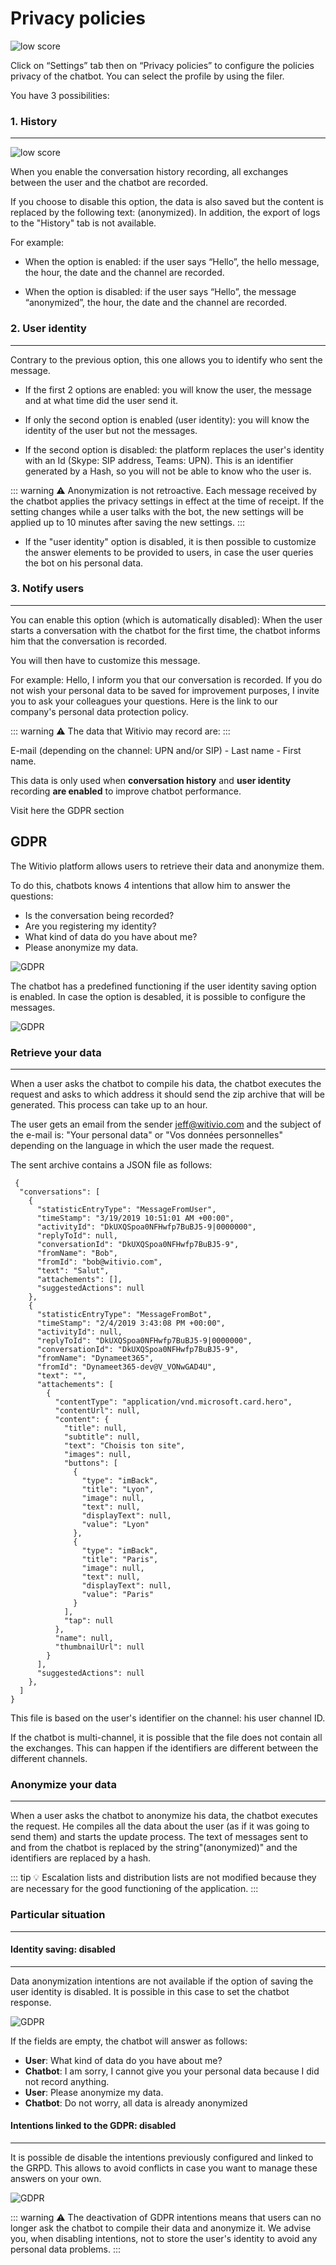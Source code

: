 # Privacy policies

<div class="image_center">
  <img :src="$withBase('/assets/img/en/settings/privacy1.png')" alt="low score">
</div>



Click on “Settings” tab then on “Privacy policies” to configure the policies
privacy of the chatbot. You can select the profile by using the filer.

You have 3 possibilities:

### 1. History
---

<div class="image_center">
  <img :src="$withBase('/assets/img/en/settings/privacy2.png')" alt="low score">
</div>



When you enable the conversation history recording, all exchanges between the
user and the chatbot are recorded.

If you choose to disable this option, the data is also saved but the content is
replaced by the following text: (anonymized). In addition, the export of logs to
the "History" tab is not available.

For example:

-   When the option is enabled: if the user says “Hello”, the hello message, the
    hour, the date and the channel are recorded.

-   When the option is disabled: if the user says “Hello”, the message
    “anonymized”, the hour, the date and the channel are recorded.

### 2. User identity
---

Contrary to the previous option, this one allows you to identify who sent the
message.

-   If the first 2 options are enabled: you will know the user, the message and
    at what time did the user send it.

-   If only the second option is enabled (user identity): you will know the
    identity of the user but not the messages.

-   If the second option is disabled: the platform replaces the user's identity
    with an Id (Skype: SIP address, Teams: UPN). This is an identifier generated
    by a Hash, so you will not be able to know who the user is.

::: warning ⚠️
Anonymization is not retroactive. Each message received by the chatbot applies
the privacy settings in effect at the time of receipt. If the setting changes
while a user talks with the bot, the new settings will be applied up to 10
minutes after saving the new settings.
:::

-   If the "user identity" option is disabled, it is then possible to customize
    the answer elements to be provided to users, in case the user queries the
    bot on his personal data.

### 3. Notify users
---

You can enable this option (which is automatically disabled): When the user
starts a conversation with the chatbot for the first time, the chatbot informs
him that the conversation is recorded.

You will then have to customize this message.

For example: Hello, I inform you that our conversation is recorded. If you do
not wish your personal data to be saved for improvement purposes, I invite you
to ask your colleagues your questions. Here is the link to our company's
personal data protection policy.

::: warning ⚠️
The data that Witivio may record are:
:::

E-mail (depending on the channel: UPN and/or SIP) - Last name - First name.

This data is only used when **conversation history** and **user identity**
recording **are enabled** to improve chatbot performance.

Visit here the GDPR section

## GDPR

The Witivio platform allows users to retrieve their data and anonymize them.

To do this, chatbots knows 4 intentions that allow him to answer the questions:

* Is the conversation being recorded?
* Are you registering my identity?
* What kind of data do you have about me?
* Please anonymize my data.

<div class="image_center">
  <img :src="$withBase('/assets/img/en/settings/gdpr1.png')" alt="GDPR">
</div>

The chatbot has a predefined functioning if the user identity saving option is enabled. In case the option is desabled, it is possible to configure the messages.

<div class="image_center">
  <img :src="$withBase('/assets/img/en/settings/gdpr2.png')" alt="GDPR">
</div>

### Retrieve your data
---

When a user asks the chatbot to compile his data, the chatbot executes the request and asks to which address it should send the zip archive that will be generated. This process can take up to an hour.

The user gets an email from the sender jeff@witivio.com and the subject of the e-mail is: "Your personal data" or "Vos données personnelles" depending on the language in which the user made the request.

The sent archive contains a JSON file as follows:

```
 {
  "conversations": [
    {
      "statisticEntryType": "MessageFromUser",
      "timeStamp": "3/19/2019 10:51:01 AM +00:00",
      "activityId": "DkUXQSpoa0NFHwfp7BuBJ5-9|0000000",
      "replyToId": null,
      "conversationId": "DkUXQSpoa0NFHwfp7BuBJ5-9",
      "fromName": "Bob",
      "fromId": "bob@witivio.com",
      "text": "Salut",
      "attachements": [],
      "suggestedActions": null
    },
    {
      "statisticEntryType": "MessageFromBot",
      "timeStamp": "2/4/2019 3:43:08 PM +00:00",
      "activityId": null,
      "replyToId": "DkUXQSpoa0NFHwfp7BuBJ5-9|0000000",
      "conversationId": "DkUXQSpoa0NFHwfp7BuBJ5-9",
      "fromName": "Dynameet365",
      "fromId": "Dynameet365-dev@V_VONwGAD4U",
      "text": "",
      "attachements": [
        {
          "contentType": "application/vnd.microsoft.card.hero",
          "contentUrl": null,
          "content": {
            "title": null,
            "subtitle": null,
            "text": "Choisis ton site",
            "images": null,
            "buttons": [
              {
                "type": "imBack",
                "title": "Lyon",
                "image": null,
                "text": null,
                "displayText": null,
                "value": "Lyon"
              },
              {
                "type": "imBack",
                "title": "Paris",
                "image": null,
                "text": null,
                "displayText": null,
                "value": "Paris"
              }
            ],
            "tap": null
          },
          "name": null,
          "thumbnailUrl": null
        }
      ],
      "suggestedActions": null
    },
  ]
}
```

This file is based on the user's identifier on the channel: his user channel ID.

If the chatbot is multi-channel, it is possible that the file does not contain all the exchanges. This can happen if the identifiers are different between the different channels.


### Anonymize your data
---


When a user asks the chatbot to anonymize his data, the chatbot executes the request. He compiles all the data about the user (as if it was going to send them) and starts the update process. The text of messages sent to and from the chatbot is replaced by the string"(anonymized)" and the identifiers are replaced by a hash.

::: tip 💡
Escalation lists and distribution lists are not modified because they are necessary for the good functioning of the application.
:::

### Particular situation
---

#### Identity saving: disabled
---

Data anonymization intentions are not available if the option of saving the user identity is disabled. It is possible in this case to set the chatbot response.

<div class="image_center">
  <img :src="$withBase('/assets/img/en/settings/gdpr3.png')" alt="GDPR">
</div>

If the fields are empty, the chatbot will answer as follows:

* **User**: What kind of data do you have about me?
* **Chatbot**: I am sorry, I cannot give you your personal data because I did not record anything.
* **User**: Please anonymize my data.
* **Chatbot**: Do not worry, all data is already anonymized

#### Intentions linked to the GDPR: disabled
---

It is possible de disable the intentions previously configured and linked to the GRPD. This allows to avoid conflicts in case you want to manage these answers on your own.

<div class="image_center">
  <img :src="$withBase('/assets/img/en/settings/gdpr4.png')" alt="GDPR">
</div>

::: warning ⚠️
The deactivation of GDPR intentions means that users can no longer ask the chatbot to compile their data and anonymize it. We advise you, when disabling intentions, not to store the user's identity to avoid any personal data problems.
:::



